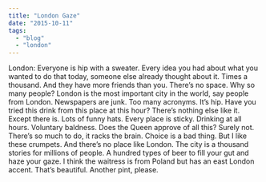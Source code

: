 ```yaml
---
title: "London Gaze"
date: "2015-10-11"
tags: 
  - "blog"
  - "london"
---
```


London: Everyone is hip with a sweater. Every idea you had about what you wanted to do that today, someone else already thought about it. Times a thousand. And they have more friends than you. There’s no space. Why so many people? London is the most important city in the world, say people from London. Newspapers are junk. Too many acronyms. It’s hip. Have you tried this drink from this place at this hour? There’s nothing else like it. Except there is. Lots of funny hats. Every place is sticky. Drinking at all hours. Voluntary baldness. Does the Queen approve of all this? Surely not. There’s so much to do, it racks the brain. Choice is a bad thing. But I like these crumpets. And there’s no place like London. The city is a thousand stories for millions of people. A hundred types of beer to fill your gut and haze your gaze. I think the waitress is from Poland but has an east London accent. That’s beautiful. Another pint, please.
